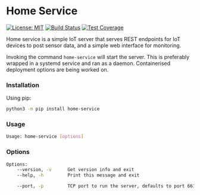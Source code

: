 # Home Service

[![License: MIT](https://img.shields.io/badge/License-MIT-yellow.svg)](https://opensource.org/licenses/MIT)
[![Build Status](https://travis-ci.com/NieTiger/home-service-v2.svg?branch=master)](https://travis-ci.com/NieTiger/home-service-v2)
[![Test Coverage](https://api.codeclimate.com/v1/badges/c87f3ff20eec8984e620/test_coverage)](https://codeclimate.com/github/tiega/home-service-v2/test_coverage)

Home service is a simple IoT server that serves REST endpoints for
IoT devices to post sensor data, and a simple web interface for monitoring.

Invoking the command `home-service` will start the server. This is preferably
wrapped in a systemd service and ran as a daemon. Containerised deployment options
are being worked on.


### Installation

Using pip:

```bash
python3 -m pip install home-service
```

### Usage

```bash
Usage: home-service [options]
```

### Options

```bash
Options:
    --version, -v      Get version info and exit
    --help, -h         Print this message and exit

    --port, -p         TCP port to run the server, defaults to port 6613
```
